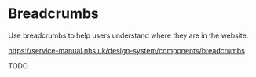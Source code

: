# Breadcrumbs

Use breadcrumbs to help users understand where they are in the website.

https://service-manual.nhs.uk/design-system/components/breadcrumbs

TODO
